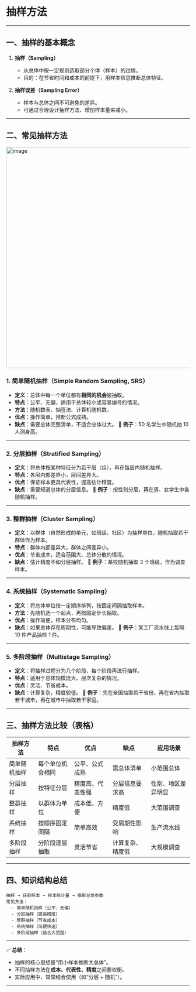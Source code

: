 # 抽样方法

---

## 一、抽样的基本概念

1. **抽样（Sampling）**

   * 从总体中按一定规则选取部分个体（样本）的过程。
   * 目的：在节省时间和成本的前提下，用样本信息推断总体特征。

2. **抽样误差（Sampling Error）**

   * 样本与总体之间不可避免的差异。
   * 可通过合理设计抽样方法、增加样本量来减小。

---

## 二、常见抽样方法
<img width="687" height="604" alt="image" src="https://github.com/user-attachments/assets/8f9f96a2-e9d4-4f59-9071-c8cea22bc9e9" />


### 1. 简单随机抽样（Simple Random Sampling, SRS）

* **定义**：总体中每一个单位都有**相同的机会**被抽取。
* **特点**：公平、无偏，适用于总体较小或容易编号的情况。
* **方法**：随机数表、抽签法、计算机随机数。
* **优点**：操作简单，推断公式成熟。
* **缺点**：需要总体完整清单，不适合总体过大。
  📍 **例子**：50 名学生中随机抽 10 人测身高。

---

### 2. 分层抽样（Stratified Sampling）

* **定义**：将总体按某种特征分为若干层（组），再在每层内随机抽样。
* **特点**：各层内部差异小，层间差异大。
* **优点**：保证样本更具代表性，提高估计精度。
* **缺点**：需要知道总体的分层信息。
  📍 **例子**：按性别分层，再在男、女学生中各随机抽样。

---

### 3. 整群抽样（Cluster Sampling）

* **定义**：以群体（自然形成的单元，如班级、社区）为抽样单位，随机抽取若干群体作为样本。
* **特点**：群体内部差异大，群体之间差异小。
* **优点**：节省成本，适合范围大、总体分散的情况。
* **缺点**：估计精度不如分层抽样。
  📍 **例子**：某校随机抽取 3 个班级，作为调查样本。

---

### 4. 系统抽样（Systematic Sampling）

* **定义**：将总体单位按一定顺序排列，按固定间隔抽取样本。
* **方法**：先随机选一个起点，再按固定步长抽取。
* **优点**：操作简便，样本分布均匀。
* **缺点**：如果总体存在周期性，可能导致偏差。
  📍 **例子**：某工厂流水线上每隔 10 件产品抽检 1 件。

---

### 5. 多阶段抽样（Multistage Sampling）

* **定义**：将抽样过程分为几个阶段，每个阶段再进行抽样。
* **特点**：适用于总体规模庞大、层次复杂的情况。
* **优点**：灵活、节省成本。
* **缺点**：计算复杂，精度较低。
  📍 **例子**：先在全国抽取若干省份，再在省内抽取若干城市，再在城市中抽取若干家庭。

---

## 三、抽样方法比较（表格）

| 抽样方法   | 特点       | 优点       | 缺点       | 应用场景      |
| ------ | -------- | -------- | -------- | --------- |
| 简单随机抽样 | 每个单位机会相同 | 公平、公式成熟  | 需总体清单    | 小范围总体     |
| 分层抽样   | 按特征分层    | 精度高、代表性强 | 分层信息要求高  | 性别、地区差异明显 |
| 整群抽样   | 以群体为单位   | 成本低、方便   | 精度低      | 大范围调查     |
| 系统抽样   | 按顺序固定间隔  | 简单高效     | 受周期性影响   | 生产流水线     |
| 多阶段抽样  | 分阶段逐层抽取  | 灵活节省     | 计算复杂、精度低 | 大规模调查     |

---

## 四、知识结构总结

```
抽样 → 获取样本 → 样本统计量 → 推断总体参数
常见方法：
  - 简单随机抽样（公平、无偏）
  - 分层抽样（提高精度）
  - 整群抽样（节省成本）
  - 系统抽样（简便快速）
  - 多阶段抽样（适合大范围）
```

---

✅ **总结**：

* 抽样的核心思想是“用小样本推断大总体”。
* 不同抽样方法在**成本、代表性、精度**之间要权衡。
* 实际应用中，常常结合使用（如“分层 + 随机”）。

---



